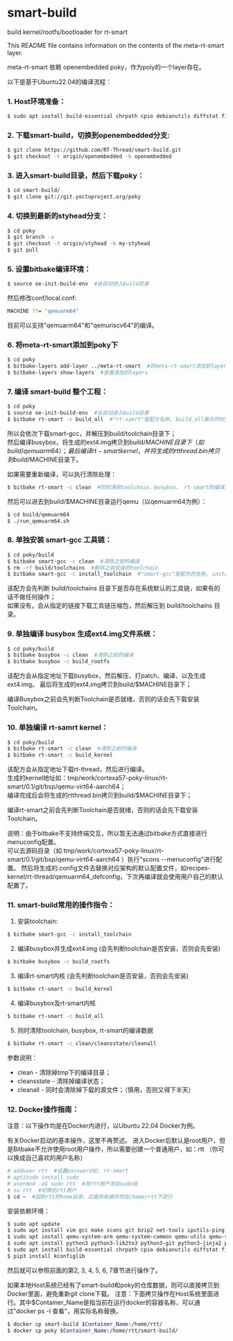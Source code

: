 # smart-build
build kernel/rootfs/bootloader for rt-smart

This README file contains information on the contents of the meta-rt-smart layer.

meta-rt-smart 依赖 openembedded poky，作为poly的一个layer存在。

以下是基于Ubuntu22.04的编译流程：
### 1. Host环境准备：
```bash
$ sudo apt install build-essential chrpath cpio debianutils diffstat file gawk gcc git iputils-ping libacl1 liblz4-tool locales python3 python3-git python3-jinja2 python3-pexpect python3-pip python3-subunit socat texinfo unzip wget xz-utils zstd scons
```

### 2. 下载smart-build，切换到openembedded分支:
```bash
$ git clone https://github.com/RT-Thread/smart-build.git
$ git checkout -t origin/openembedded -b openembedded
```

### 3. 进入smart-build目录，然后下载poky：
```bash
$ cd smart-build/
$ git clone git://git.yoctoproject.org/poky
```

### 4. 切换到最新的styhead分支：
```bash
$ cd poky
$ git branch -a
$ git checkout -t origin/styhead -b my-styhead
$ git pull
```

### 5. 设置bitbake编译环境：
```bash
$ source oe-init-build-env  #会自动进入build目录
```
然后修改conf/local.conf:
```bash
MACHINE ??= "qemuarm64"
```
目前可以支持"qemuarm64"和"qemuriscv64"的编译。


### 6. 将meta-rt-smart添加到poky下
```bash
$ cd poky
$ bitbake-layers add-layer ../meta-rt-smart  #将meta-rt-smart添加到layers
$ bitbake-layers show-layers  #查看添加的layers
```

### 7. 编译 smart-build 整个工程：
```bash
$ cd poky
$ source oe-init-build-env  #会自动进入build目录
$ bitbake rt-smart -c build_all  #"rt-samrt"是配方名称, build_all表示同时完成toolchain安装、busybox编译及生成ext4.img，以及rt-smart的kernel的编译。
```

所以会依次下载smart-gcc，并解压到build/toolchain目录下；  
然后编译busybox，将生成的ext4.img拷贝到build/$MACHINE目录下（如build/qemuarm64）；  
最后编译rt-smart kernel，并将生成的rtthread.bin拷贝到build/$MACHINE目录下。

如果需要重新编译，可以执行清除处理：
```bash
$ bitbake rt-smart -c clean  #同时清除toolchain，busybox， rt-smart的编译文件
```

然后可以进去到build/$MACHINE目录运行qemu（以qemuarm64为例）：
```bash
$ cd build/qemuarm64
$ ./run_qemuarm64.sh
```

### 8. 单独安装 smart-gcc 工具链：
```bash
$ cd poky/build
$ bitbake smart-gcc -c clean  #清除之前的编译
$ rm -rf build/toolchains  #删除之前安装的toolchain
$ bitbake smart-gcc -c install_toolchain  #"smart-gcc"是配方的名称, install_toolchain是自定义的Task。
```
该配方会先判断 build/toolchains 目录下是否存在系统默认的工具链，如果有的话不做任何操作；  
如果没有，会从指定的链接下载工具链压缩包，然后解压到 build/toolchains 目录。

### 9. 单独编译 busybox 生成ext4.img文件系统：
```bash
$ cd poky/build
$ bitbake busybox -c clean  #清除之前的编译
$ bitbake busybox -c build_rootfs
```
该配方会从指定地址下载busybox，然后解压、打patch、编译、以及生成ext4.img。
最后将生成的ext4.img拷贝到build/$MACHINE目录下；

编译Busybox之前会先判断Toolchain是否就绪，否则的话会先下载安装Toolchain。

### 10. 单独编译 rt-samrt kernel：
```bash
$ cd poky/build
$ bitbake rt-smart -c clean  #清除之前的编译
$ bitbake rt-smart -c build_kernel
```
该配方会从指定地址下载rt-thread，然后进行编译。  
生成的kernel地址如：tmp/work/cortexa57-poky-linux/rt-smart/0.1/git/bsp/qemu-virt64-aarch64；  
编译完成后会将生成的rtthread.bin拷贝到build/$MACHINE目录下；  

编译rt-smart之前会先判断Toolchain是否就绪，否则的话会先下载安装Toolchain。

说明：由于bitbake不支持终端交互，所以暂无法通过bitbake方式直接进行menuconfig配置。  
可以去源码目录（如 tmp/work/cortexa57-poky-linux/rt-smart/0.1/git/bsp/qemu-virt64-aarch64 ）执行"scons --menuconfig"进行配置。
然后将生成的.config文件去替换对应架构的默认配置文件，如recipes-kernel/rt-thread/qemuarm64_defconfig，下次再编译就会使用用户自己的默认配置了。

### 11. smart-build常用的操作指令：
1. 安装toolchain:
```bash
$ bitbake smart-gcc -c install_toolchain
```
2. 编译busybox并生成ext4.img (会先判断toolchain是否安装，否则会先安装)
```bash
$ bitbake busybox -c build_rootfs
```
3. 编译rt-smart内核  (会先判断toolchain是否安装，否则会先安装)
```bash
$ bitbake rt-smart -c build_kernel 
```
4. 编译busybox及rt-smart内核
```bash
$ bitbake rt-smart -c build_all
```
5. 同时清除toolchain, busybox, rt-smart的编译数据
```bash
$ bitbake rt-smart -c clean/cleansstate/cleanall
```
参数说明：
  * clean - 清除掉tmp下的编译目录；
  * cleansstate - 清除掉编译状态；
  * cleanall - 同时会清除掉下载的源文件；（慎用，否则又得下半天）

### 12. Docker操作指南：
注意：以下操作均是在Docker内进行，以Ubuntu 22.04 Docker为例。

有关Docker启动的基本操作，这里不再赘述。
进入Docker后默认是root用户，但是Bitbake不允许使用root用户操作，所以需要创建一个普通用户，如：rtt （你可以换成自己喜欢的用户名称）
```bash
# adduser rtt  #设置password如: rt-smart
# aptitude install sudo
# usermod -aG sudo rtt  #将rtt用户添加sudo组
# su rtt  #切换到rtt用户
$ cd ~  #回到rtt的home目录，后面所有操作均在/home/rtt下进行
```

安装依赖环境：
```bash
$ sudo apt update
$ sudo apt install vim gcc make scons git bzip2 net-tools iputils-ping libncurses-dev
$ sudo apt install qemu-system-arm qemu-system-common qemu-utils qemu-system-misc
$ sudo apt install python3 python3-lib2to3 python3-git python3-jinja2 python3-pexpect python3-pip python3-subunit
$ sudo apt install build-essential chrpath cpio debianutils diffstat file gawk libacl1 liblz4-tool locales socat texinfo unzip wget xz-utils zstd bash-completion
$ pip3 install kconfiglib
```

然后就可以参照前面的第2, 3, 4, 5, 6, 7章节进行操作了。

如果本地Host系统已经有了smart-build和poky的仓库数据，则可以直接拷贝到Docker里面，避免重新git clone下载。
注意：下面拷贝操作在Host系统里面进行。其中$Container_Name是指当前在运行docker的容器名称，可以通过"docker ps -l 查看"，用实际名称替换。
```bash
$ docker cp smart-build $Container_Name:/home/rtt/  
$ docker cp poky $Container_Name:/home/rtt/smart-build/
```
